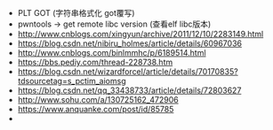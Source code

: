 * PLT GOT (字符串格式化 got覆写)
* pwntools -> get remote libc version (查看elf libc版本)
* http://www.cnblogs.com/xingyun/archive/2011/12/10/2283149.html
* https://blog.csdn.net/nibiru_holmes/article/details/60967036
* http://www.cnblogs.com/binlmmhc/p/6189514.html
* https://bbs.pediy.com/thread-228738.htm
* https://blog.csdn.net/wizardforcel/article/details/70170835?tdsourcetag=s_pctim_aiomsg
* https://blog.csdn.net/qq_33438733/article/details/72803627
* http://www.sohu.com/a/130725162_472906
* https://www.anquanke.com/post/id/85785
* 